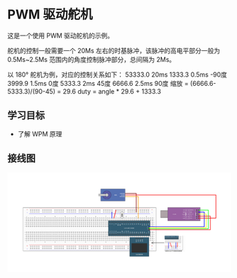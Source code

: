 # PWM 驱动舵机

这是一个使用 PWM 驱动舵机的示例。

舵机的控制一般需要一个 20Ms 左右的时基脉冲，该脉冲的高电平部分一般为 0.5Ms~2.5Ms 范围内的角度控制脉冲部分，总间隔为 2Ms。

以 180° 舵机为例，对应的控制关系如下：
53333.0  20ms
1333.3   0.5ms  -90度
3999.9   1.5ms   0度
5333.3   2ms     45度
6666.6   2.5ms   90度
缩放 = (6666.6-5333.3)/(90-45) = 29.6
duty = angle * 29.6 + 1333.3

## 学习目标

- 了解 WPM 原理

## 接线图

![](../../images/6-4%20PWM驱动舵机.jpg)
